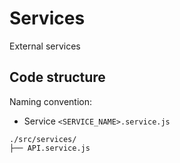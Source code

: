 # Services

External services

## Code structure

Naming convention:
* Service `<SERVICE_NAME>.service.js`

```
./src/services/
├── API.service.js
```
